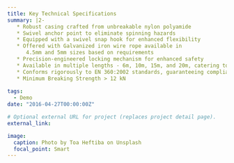 ```yaml
---
title: Key Technical Specifications
summary: |2-
   * Robust casing crafted from unbreakable nylon polyamide	
   * Swivel anchor point to eliminate spinning hazards	
   * Equipped with a swivel snap hook for enhanced flexibility	
   * Offered with Galvanized iron wire rope available in 
      4.5mm and 5mm sizes based on requirements	
   * Precision-engineered locking mechanism for enhanced safety	
   * Available in multiple lengths - 6m, 10m, 15m, and 20m, catering to diverse needs	
   * Conforms rigorously to EN 360:2002 standards, guaranteeing compliance with stringent safety regulations and quality benchmarks	
   * Minimum Breaking Strength > 12 kN
 
tags:
  - Demo
date: "2016-04-27T00:00:00Z"

# Optional external URL for project (replaces project detail page).
external_link: 

image:
  caption: Photo by Toa Heftiba on Unsplash
  focal_point: Smart
---
```

